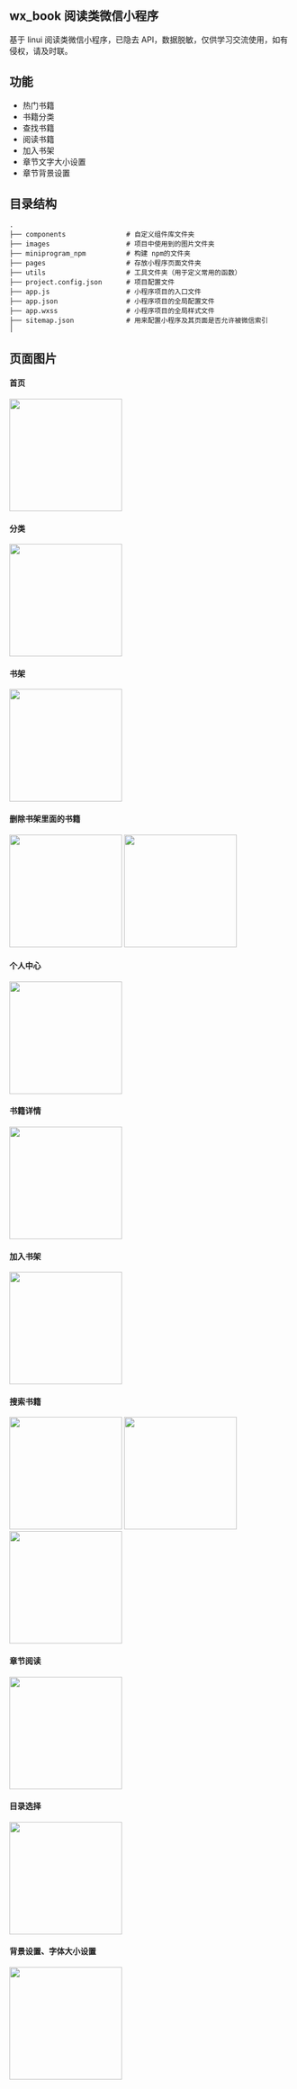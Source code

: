 ## wx_book 阅读类微信小程序
基于 linui 阅读类微信小程序，已隐去 API，数据脱敏，仅供学习交流使用，如有侵权，请及时联。

## 功能
+ 热门书籍
+ 书籍分类
+ 查找书籍
+ 阅读书籍
+ 加入书架
+ 章节文字大小设置
+ 章节背景设置

## 目录结构
```
.
├── components               # 自定义组件库文件夹
├── images                   # 项目中使用到的图片文件夹
├── miniprogram_npm          # 构建 npm的文件夹
├── pages                    # 存放小程序页面文件夹
├── utils                    # 工具文件夹（用于定义常用的函数）
├── project.config.json      # 项目配置文件
├── app.js                   # 小程序项目的入口文件
├── app.json                 # 小程序项目的全局配置文件
├── app.wxss                 # 小程序项目的全局样式文件
├── sitemap.json             # 用来配置小程序及其页面是否允许被微信索引
│ 
```

## 页面图片
#### 首页
<img src="https://github.com/maker-pro/wx_book/assets/85552249/d4c7ee11-19b2-4088-931d-37062ca6a8b8" width="200" />

#### 分类
<img src="https://github.com/maker-pro/wx_book/assets/85552249/ffcb955d-6e6a-45f8-8e8f-de2ddabe66c9" width="200" />

#### 书架
<img src="https://github.com/maker-pro/wx_book/assets/85552249/904c07db-574f-4ac7-bfd6-b99ec18f8887" width="200" />

#### 删除书架里面的书籍
<img src="https://github.com/maker-pro/wx_book/assets/85552249/6991f54e-6697-4112-8bd3-2a103362d9e3" width="200" />
<img src="https://github.com/maker-pro/wx_book/assets/85552249/fde1833a-18f6-4953-a557-cbd2550c4b72" width="200" />

#### 个人中心
<img src="https://github.com/maker-pro/wx_book/assets/85552249/03370de4-d208-403f-8f04-62d29fafb493" width="200" />

#### 书籍详情
<img src="https://github.com/maker-pro/wx_book/assets/85552249/4988fb12-e776-4939-bed1-ccb1de20f7b2" width="200" />

#### 加入书架
<img src="https://github.com/maker-pro/wx_book/assets/85552249/1b5104c0-045a-4a94-91da-dc0850279627" width="200" />

#### 搜索书籍
<img src="https://github.com/maker-pro/wx_book/assets/85552249/aa155e7f-0f44-43a0-8116-4aaf44ac1dd4" width="200" />
<img src="https://github.com/maker-pro/wx_book/assets/85552249/ab5894d3-876b-451e-867d-1d9f13c493ea" width="200" />
<img src="https://github.com/maker-pro/wx_book/assets/85552249/fb873ea8-905f-42f4-80ab-d99f871b60d5" width="200" />

#### 章节阅读
<img src="https://github.com/maker-pro/wx_book/assets/85552249/d2c5a8a7-b7b6-4ae7-9d0f-f8d41f8d76e5" width="200" />

#### 目录选择
<img src="https://github.com/maker-pro/wx_book/assets/85552249/6f26bc2b-0b8e-48d0-b735-9516ca03ac18" width="200" />

#### 背景设置、字体大小设置
<img src="https://github.com/maker-pro/wx_book/assets/85552249/1e78920d-ec8e-4551-80f3-6e9162f9fdbc" width="200" />
